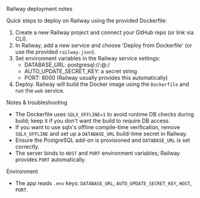 Railway deployment notes

Quick steps to deploy on Railway using the provided Dockerfile:

1. Create a new Railway project and connect your GitHub repo (or link via CLI).
2. In Railway, add a new service and choose 'Deploy from Dockerfile' (or use the provided `railway.json`).
3. Set environment variables in the Railway service settings:
   - DATABASE_URL: postgresql://<user>:<pass>@<host>:<port>/<db>
   - AUTO_UPDATE_SECRET_KEY: a secret string
   - PORT: 8000 (Railway usually provides this automatically)
4. Deploy. Railway will build the Docker image using the `Dockerfile` and run the `web` service.

Notes & troubleshooting
- The Dockerfile uses `SQLX_OFFLINE=1` to avoid runtime DB checks during build; keep it if you don't want the build to require DB access.
- If you want to use sqlx's offline compile-time verification, remove `SQLX_OFFLINE` and set up a `DATABASE_URL` build-time secret in Railway.
- Ensure the PostgreSQL add-on is provisioned and `DATABASE_URL` is set correctly.
- The server binds to `HOST` and `PORT` environment variables; Railway provides `PORT` automatically.

Environment
- The app reads `.env` keys: `DATABASE_URL`, `AUTO_UPDATE_SECRET_KEY`, `HOST`, `PORT`.
